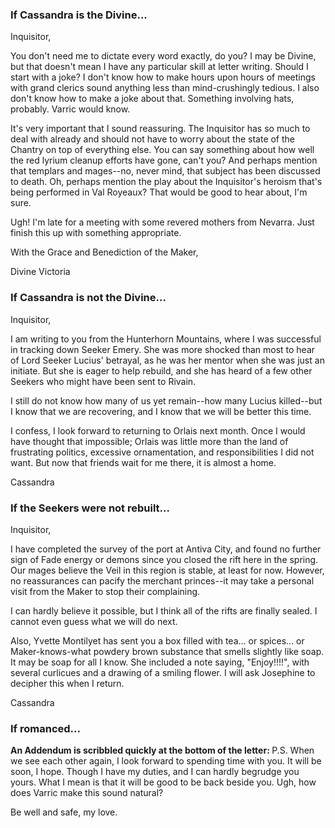 <h3> If Cassandra is the Divine... </h3>

Inquisitor,

You don't need me to dictate every word exactly, do you? I may be Divine, but that doesn't mean I have any particular skill at letter writing. Should I start with a joke? I don't know how to make hours upon hours of meetings with grand clerics sound anything less than mind-crushingly tedious. I also don't know how to make a joke about that. Something involving hats, probably. Varric would know.

It's very important that I sound reassuring. The Inquisitor has so much to deal with already and should not have to worry about the state of the Chantry on top of everything else. You can say something about how well the red lyrium cleanup efforts have gone, can't you? And perhaps mention that templars and mages--no, never mind, that subject has been discussed to death. Oh, perhaps mention the play about the Inquisitor's heroism that's being performed in Val Royeaux? That would be good to hear about, I'm sure.

Ugh! I'm late for a meeting with some revered mothers from Nevarra. Just finish this up with something appropriate.

With the Grace and Benediction of the Maker,

Divine Victoria
<division>

<h3> If Cassandra is not the Divine... </h3>

Inquisitor,

I am writing to you from the Hunterhorn Mountains, where I was successful in tracking down Seeker Emery. She was more shocked than most to hear of Lord Seeker Lucius' betrayal, as he was her mentor when she was just an initiate. But she is eager to help rebuild, and she has heard of a few other Seekers who might have been sent to Rivain.

I still do not know how many of us yet remain--how many Lucius killed--but I know that we are recovering, and I know that we will be better this time.

I confess, I look forward to returning to Orlais next month. Once I would have thought that impossible; Orlais was little more than the land of frustrating politics, excessive ornamentation, and responsibilities I did not want. But now that friends wait for me there, it is almost a home.

Cassandra
<division>

<h3> If the Seekers were not rebuilt... </h3>

Inquisitor,

I have completed the survey of the port at Antiva City, and found no further sign of Fade energy or demons since you closed the rift here in the spring. Our mages believe the Veil in this region is stable, at least for now. However, no reassurances can pacify the merchant princes--it may take a personal visit from the Maker to stop their complaining.

I can hardly believe it possible, but I think all of the rifts are finally sealed. I cannot even guess what we will do next.

Also, Yvette Montilyet has sent you a box filled with tea... or spices... or Maker-knows-what powdery brown substance that smells slightly like soap. It may be soap for all I know. She included a note saying, "Enjoy!!!!", with several curlicues and a drawing of a smiling flower. I will ask Josephine to decipher this when I return.

Cassandra
<division>

<h3> If romanced... </h3>

<b> An Addendum is scribbled quickly at the bottom of the letter: </b>
P.S. When we see each other again, I look forward to spending time with you. It will be soon, I hope. Though I have my duties, and I can hardly begrudge you yours. What I mean is that it will be good to be back beside you. Ugh, how does Varric make this sound natural?

Be well and safe, my love.

